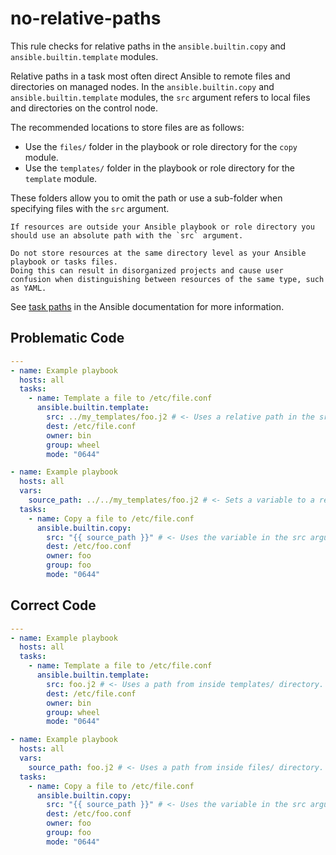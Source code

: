 # no-relative-paths

This rule checks for relative paths in the `ansible.builtin.copy` and `ansible.builtin.template` modules.

Relative paths in a task most often direct Ansible to remote files and directories on managed nodes.
In the `ansible.builtin.copy` and `ansible.builtin.template` modules, the `src` argument refers to local files and directories on the control node.

The recommended locations to store files are as follows:

* Use the `files/` folder in the playbook or role directory for the `copy` module.
* Use the `templates/` folder in the playbook or role directory for the `template` module.

These folders allow you to omit the path or use a sub-folder when specifying files with the `src` argument.

```{note}
If resources are outside your Ansible playbook or role directory you should use an absolute path with the `src` argument.
```

```{warning}
Do not store resources at the same directory level as your Ansible playbook or tasks files.
Doing this can result in disorganized projects and cause user confusion when distinguishing between resources of the same type, such as YAML.
```

See [task paths](https://docs.ansible.com/ansible/latest/user_guide/playbook_pathing.html#task-paths) in the Ansible documentation for more information.

## Problematic Code

```yaml
---
- name: Example playbook
  hosts: all
  tasks:
    - name: Template a file to /etc/file.conf
      ansible.builtin.template:
        src: ../my_templates/foo.j2 # <- Uses a relative path in the src argument.
        dest: /etc/file.conf
        owner: bin
        group: wheel
        mode: "0644"
```

```yaml
- name: Example playbook
  hosts: all
  vars:
    source_path: ../../my_templates/foo.j2 # <- Sets a variable to a relative path.
  tasks:
    - name: Copy a file to /etc/file.conf
      ansible.builtin.copy:
        src: "{{ source_path }}" # <- Uses the variable in the src argument.
        dest: /etc/foo.conf
        owner: foo
        group: foo
        mode: "0644"
```

## Correct Code

```yaml
---
- name: Example playbook
  hosts: all
  tasks:
    - name: Template a file to /etc/file.conf
      ansible.builtin.template:
        src: foo.j2 # <- Uses a path from inside templates/ directory.
        dest: /etc/file.conf
        owner: bin
        group: wheel
        mode: "0644"
```

```yaml
- name: Example playbook
  hosts: all
  vars:
    source_path: foo.j2 # <- Uses a path from inside files/ directory.
  tasks:
    - name: Copy a file to /etc/file.conf
      ansible.builtin.copy:
        src: "{{ source_path }}" # <- Uses the variable in the src argument.
        dest: /etc/foo.conf
        owner: foo
        group: foo
        mode: "0644"
```
